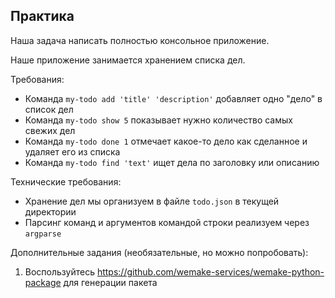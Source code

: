 ## Практика

Наша задача написать полностью консольное приложение.

Наше приложение занимается хранением списка дел.

Требования:
- Команда `my-todo add 'title' 'description'` добавляет одно "дело" в список дел
- Команда `my-todo show 5` показывает нужно количество самых свежих дел
- Команда `my-todo done 1` отмечает какое-то дело как сделанное и удаляет его из списка
- Команда `my-todo find 'text'` ищет дела по заголовку или описанию

Технические требования:
- Хранение дел мы организуем в файле `todo.json` в текущей директории
- Парсинг команд и аргументов командой строки реализуем через `argparse`

Дополнительные задания (необязательные, но можно попробовать):

1. Воспользуйтесь https://github.com/wemake-services/wemake-python-package для генерации пакета